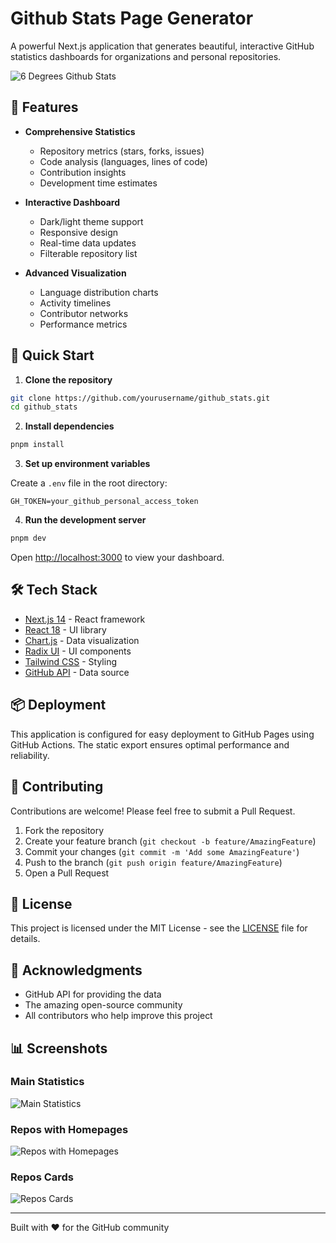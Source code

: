 # Github Stats Page Generator

A powerful Next.js application that generates beautiful, interactive GitHub statistics dashboards for organizations and personal repositories.

![6 Degrees Github Stats](https://mo9a7i.github.io/github_stats/assets/images/Screenshot-2025-01-23-132648.png)

## 🌟 Features

- **Comprehensive Statistics**
  - Repository metrics (stars, forks, issues)
  - Code analysis (languages, lines of code)
  - Contribution insights
  - Development time estimates

- **Interactive Dashboard**
  - Dark/light theme support
  - Responsive design
  - Real-time data updates
  - Filterable repository list

- **Advanced Visualization**
  - Language distribution charts
  - Activity timelines
  - Contributor networks
  - Performance metrics

## 🚀 Quick Start

1. **Clone the repository**

```bash
git clone https://github.com/yourusername/github_stats.git
cd github_stats
```

2. **Install dependencies**
  
```bash
pnpm install
  ```

3. **Set up environment variables**
  
Create a `.env` file in the root directory:

```env
GH_TOKEN=your_github_personal_access_token
```

4. **Run the development server**

```bash
pnpm dev
```

Open [http://localhost:3000](http://localhost:3000) to view your dashboard.

## 🛠️ Tech Stack

- [Next.js 14](https://nextjs.org/) - React framework
- [React 18](https://reactjs.org/) - UI library
- [Chart.js](https://www.chartjs.org/) - Data visualization
- [Radix UI](https://www.radix-ui.com/) - UI components
- [Tailwind CSS](https://tailwindcss.com/) - Styling
- [GitHub API](https://docs.github.com/en/rest) - Data source

## 📦 Deployment

This application is configured for easy deployment to GitHub Pages using GitHub Actions. The static export ensures optimal performance and reliability.

## 🤝 Contributing

Contributions are welcome! Please feel free to submit a Pull Request.

1. Fork the repository
2. Create your feature branch (`git checkout -b feature/AmazingFeature`)
3. Commit your changes (`git commit -m 'Add some AmazingFeature'`)
4. Push to the branch (`git push origin feature/AmazingFeature`)
5. Open a Pull Request

## 📝 License

This project is licensed under the MIT License - see the [LICENSE](LICENSE) file for details.

## 🙏 Acknowledgments

- GitHub API for providing the data
- The amazing open-source community
- All contributors who help improve this project

## 📊 Screenshots

### Main Statistics

![Main Statistics](https://mo9a7i.github.io/github_stats/assets/images/Screenshot-2025-01-23-132648.png)

### Repos with Homepages

![Repos with Homepages](https://mo9a7i.github.io/github_stats/assets/images/Screenshot-2025-01-23-132732.png)

### Repos Cards

![Repos Cards](https://mo9a7i.github.io/github_stats/assets/images/Screenshot-2025-01-23-132745.png)

---

Built with ❤️ for the GitHub community

